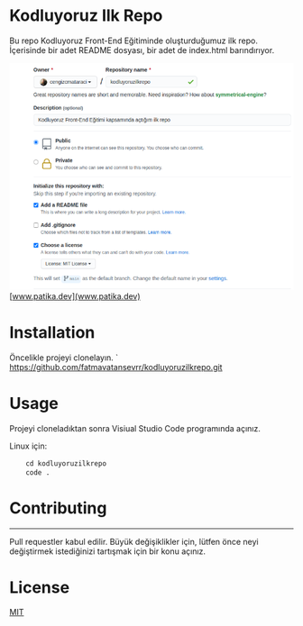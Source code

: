# Kodluyoruz Ilk Repo


Bu repo Kodluyoruz Front-End Eğitiminde oluşturduğumuz ilk repo. İçerisinde bir adet README dosyası, bir adet de index.html barındırıyor.

![Kodluyoruz Logo](https://github.com/Kodluyoruz/taskforce/blob/main/git/odev1/figures/github.png?raw=true)
[www.patika.dev](www.patika.dev)

# Installation


Öncelikle projeyi clonelayın.
` https://github.com/fatmavatansevrr/kodluyoruzilkrepo.git

# Usage


Projeyi cloneladıktan sonra Visiual Studio Code programında açınız.

Linux için:
``` 
    cd kodluyoruzilkrepo 
    code . 
```

# Contributing
---

Pull requestler kabul edilir. Büyük değişiklikler için, lütfen önce neyi değiştirmek istediğinizi tartışmak için bir konu açınız.

# License


[MIT](https://choosealicense.com/licenses/mit/)

